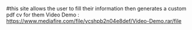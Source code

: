 #this site allows the user to fill their information then generates a custom pdf cv for them 
Video Demo : https://www.mediafire.com/file/ycshpb2n04e8def/Video-Demo.rar/file
